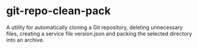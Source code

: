# git-repo-clean-pack
A utility for automatically cloning a Git repository, deleting unnecessary files, creating a service file version.json and packing the selected directory into an archive.
